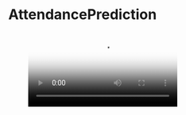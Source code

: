 # AttendancePrediction

<figure class="video_container">
  <video controls="true" allowfullscreen="true" poster="path/to/poster_image.png">
    <source src="recording.mp4" type="video/mp4">
  </video>
</figure>